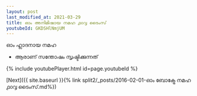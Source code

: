 ```yaml
---
layout: post
last_modified_at: 2021-03-29
title: ഓം അനിമിഷായ നമഹ ൧൦൮ ടൈംസ്
youtubeId: GKDSHlNmjUM
---
```

 
 
 ഓം ഹ്ലാദനായ നമഹ 
 
 -  ആരാണ് സന്തോഷം സൃഷ്ടിക്കുന്നത് 
 
  
 
  
 
 
 
 
 
 


{% include youtubePlayer.html id=page.youtubeId %}
 
[Next]({{ site.baseurl }}{% link  split2/_posts/2016-02-01-ഓം ബോക്ട്രേ നമഹ ൧൦൮ ടൈംസ്.md%})
 
